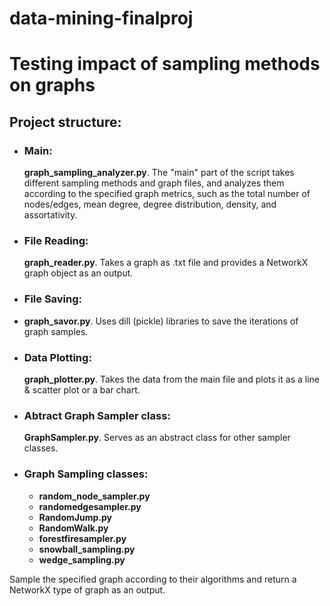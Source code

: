 # data-mining-finalproj
# Testing impact of sampling methods on graphs

## Project structure: 
- ### Main:
  **graph_sampling_analyzer.py**. The "main" part of the script takes different sampling methods and graph files, and analyzes them according to the specified graph metrics, such as the total number of nodes/edges, mean degree, degree distribution, density, and assortativity.
- ### File Reading:
  **graph_reader.py**. Takes a graph as .txt file and provides a NetworkX graph object as an output.
- ### File Saving:
- **graph_savor.py**. Uses dill (pickle) libraries to save the iterations of graph samples.
- ### Data Plotting:
  **graph_plotter.py**. Takes the data from the main file and plots it as a line & scatter plot or a bar chart.
- ### Abtract Graph Sampler class:
  **GraphSampler.py**. Serves as an abstract class for other sampler classes.
- ### Graph Sampling classes:
  - **random_node_sampler.py**
  - **randomedgesampler.py**
  - **RandomJump.py**
  - **RandomWalk.py**
  - **forestfiresampler.py**
  - **snowball_sampling.py**
  - **wedge_sampling.py**

Sample the specified graph according to their algorithms and return a NetworkX type of graph as an output. 
